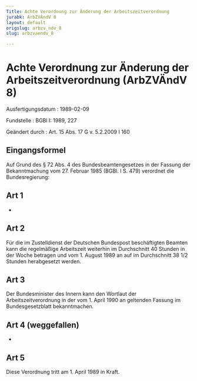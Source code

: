 ```yaml
---
Title: Achte Verordnung zur Änderung der Arbeitszeitverordnung
jurabk: ArbZVÄndV 8
layout: default
origslug: arbzv_ndv_8
slug: arbzvaendv_8

---
```


# Achte Verordnung zur Änderung der Arbeitszeitverordnung (ArbZVÄndV 8)

Ausfertigungsdatum
:   1989-02-09

Fundstelle
:   BGBl I: 1989, 227

Geändert durch
:   Art. 15 Abs. 17 G v. 5.2.2009 I 160

## Eingangsformel

Auf Grund des § 72 Abs. 4 des Bundesbeamtengesetzes in der Fassung der
Bekanntmachung vom 27. Februar 1985 (BGBl. I S. 479) verordnet die
Bundesregierung:

## Art 1

-

## Art 2

Für die im Zustelldienst der Deutschen Bundespost beschäftigten
Beamten kann die regelmäßige Arbeitszeit weiterhin im Durchschnitt 40
Stunden in der Woche betragen und vom 1. August 1989 an auf im
Durchschnitt 38 1/2 Stunden herabgesetzt werden.

## Art 3

Der Bundesminister des Innern kann den Wortlaut der
Arbeitszeitverordnung in der vom 1. April 1990 an geltenden Fassung im
Bundesgesetzblatt bekanntmachen.

## Art 4 (weggefallen)

-

## Art 5

Diese Verordnung tritt am 1. April 1989 in Kraft.

